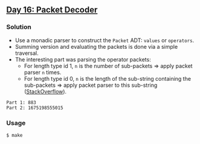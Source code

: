 ## [Day 16: Packet Decoder](https://adventofcode.com/2021/day/16)

### Solution
- Use a monadic parser to construct the `Packet` ADT: `values` or `operators`.
- Summing version and evaluating the packets is done via a simple traversal.
- The interesting part was parsing the operator packets:
  - For length type id 1, `n` is the number of sub-packets => apply packet parser `n` times.
  - For length type id 0, `n` is the length of the sub-string containing the sub-packets =>
  apply packet parser to this sub-string ([StackOverflow](https://stackoverflow.com/q/70386003)).
```
Part 1: 883
Part 2: 1675198555015
```

### Usage
```
$ make
```
